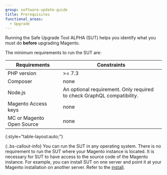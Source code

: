 ```yaml
---
group: software-update-guide
title: Prerequisites
functional_areas:
  - Upgrade
---
```


Running the Safe Upgrade Tool ALPHA (SUT) helps you identify what you must do **before** upgrading Magento.

The minimum requirements to run the SUT are:

| **Requirements** | **Constraints** |
|----------------|-----------------|
| PHP version| >= 7.3 |
| Composer | none |
| Node.js | An optional requirement. Only required to check GraphQL compatibility. |
| Magento Access keys | none |
| MC or Magento Open Source | none |
{:style="table-layout:auto;"}

{:.bs-callout-info}
You can run the SUT in any operating system. There is no requirement to run the SUT where your Magento instance is located. It is necessary for SUT to have access to the source code of the Magento instance. For example, you can install SUT on one server and point it at your Magento installation on another server. Refer to the [install]({{site.baseurl}}/safe-upgrade-tool/install.html#install).
